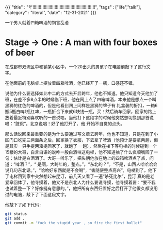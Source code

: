 {{{
    "title"    : "年!!!!!!!!!!!!!!!!!!!!!!!!!!!!!!!!!!!!!!!!!!!!!!!!!!!",
    "tags"     : ["life","talk"],
    "category" : "literal",
    "date"     : "12-31-2021"
}}}

一个男人就着四箱啤酒的胡言乱语

# Stage -> One : A man with four boxes of beer

在成都市双流区中和镇某小区中，一个20出头的男孩子在电脑前敲下了这行文字。


在他面前的电脑桌上摆放着四箱啤酒，他已经开了一瓶，口感还不错。

说他为什么要选择如此中二的方式去开启跨年，他也不知道。他只知道今天他加了班，在差不多8点半的时候临下班，他在网上点了四箱啤酒，本来他是想点一个叫黑狮的红色的啤酒的，但是他看到网上同样是黑狮的牌子有
礼盒装的折扣，一箱6瓶5瓶白啤1瓶红啤，一瓶折合下来就6块钱一瓶，买！然后骑车回家，回家的路上放着最近特别喜欢听的一首说唱，当他打下这段字的时候他突然想切换到那首说唱：“脏侃”。北京说唱！好了他打开了，他
开始不自觉的点头。

那么话说回来最重要的是为什么要通过写文章去跨年，他也不知道，只是在到了小区门口吃完三两面条之后，回家换了衣服，下去拿了啤酒（他预计是要拿两趟，但是其实一只手提两箱提回家了，就跑了
一趟），然后在楼下等电梯的时候碰到一个15楼的大哥，自言自语的说咋一股白酒味这电梯，他不知道抽了什么疯顺嘴回了一句：估计是白酒洒了。大哥一听乐了，把头朝他放在地上的四箱啤酒点了点，问道：“啤酒？”，“
是啊，大跨年的，整点。”，“东北的？”，“不是，山西人哈哈哈会说几句东北话。”，“哈哈好东西就是不会喝”，“害随便整点高兴”，电梯到了。他下了电梯回到家中突然想起来昆汀，前几天又看了一遍“杀死比尔”，昆汀
真的是老爱章回体了，他寻摸着，他又不是东北人为什么要说寻摸，他寻摸着要：“要不我也试着整一下？好像挺有意思的。”，他把所有东西归置好之后打开了他很久都没用过的电脑，敲下了下面这段文字。

他敲下了如下代码 : 

```bash
git status
git add .
git commit -m "fuck the stupid year , so fire the first bullet"
```
